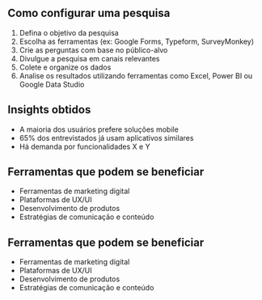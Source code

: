 ## Como configurar uma pesquisa

1. Defina o objetivo da pesquisa
2. Escolha as ferramentas (ex: Google Forms, Typeform, SurveyMonkey)
3. Crie as perguntas com base no público-alvo
4. Divulgue a pesquisa em canais relevantes
5. Colete e organize os dados
6. Analise os resultados utilizando ferramentas como Excel, Power BI ou Google Data Studio

## Insights obtidos

- A maioria dos usuários prefere soluções mobile
- 65% dos entrevistados já usam aplicativos similares
- Há demanda por funcionalidades X e Y


## Ferramentas que podem se beneficiar

- Ferramentas de marketing digital
- Plataformas de UX/UI
- Desenvolvimento de produtos
- Estratégias de comunicação e conteúdo

## Ferramentas que podem se beneficiar

- Ferramentas de marketing digital
- Plataformas de UX/UI
- Desenvolvimento de produtos
- Estratégias de comunicação e conteúdo
